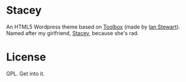 # Stacey

An HTML5 Wordpress theme based on [Toolbox](http://themeshaper.com/toolbox-html5-starter-theme/) (made by [Ian Stewart](http://twitter.com/iandstewart)). Named after my girlfriend, [Stacey](http://twitter.com/staceyxvx), because she's rad.

# License

GPL. Get into it.
